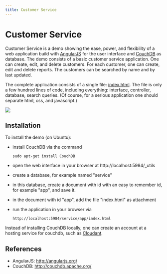 ```yaml
---
title: Customer Service
---
```


# Customer Service

Customer Service is a demo showing the ease, power, and flexibility of
a web application build with
[AngularJS](http://angularjs.org/) for the user interface and
[CouchDB](http://couchdb.apache.org/) as database.
The demo consists of a basic customer service application.
One can create, edit, and delete customers.
For each customer, one can create, edit and delete reports.
The customers can be searched by name and by last updated.

The complete application consists of a single file:
[index.html](https://github.com/wjosdejong/customerservice/blob/master/index.html).
The file is only a few hundred lines of code, including everything:
interface, controller, database, search queries.
(Of course, for a serious application one should separate html, css, and javascript.)

<img src="https://raw.github.com/wjosdejong/customerservice/master/screenshot.png">


## Installation

To install the demo (on Ubuntu):

- install CouchDB via the command

  `sudo apt-get install CouchDB`

- open the web interface in your browser at http://localhost:5984/_utils
- create a database, for example named "service"
- in this database, create a document with id with an easy to remember
  id, for example "app", and save it.
- in the document with id "app", add the file "index.html" as attachment
- run the application in your browser via

  `http://localhost:5984/service/app/index.html`


Instead of installing CouchDB locally, one can create an account at a hosting
service for couchdb, such as [Cloudant](https://cloudant.com/).


## References

- AngularJS: http://angularjs.org/
- CouchDB: http://couchdb.apache.org/
